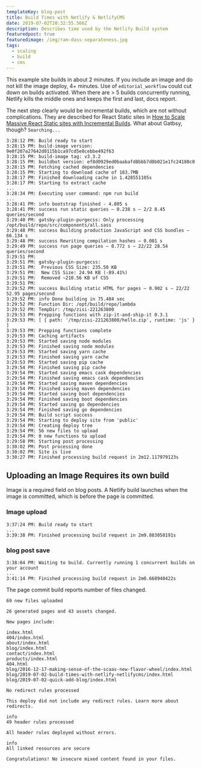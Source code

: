 ```yaml
---
templateKey: blog-post
title: Build Times with Netlify & NetlifyCMS
date: 2019-07-02T20:32:55.566Z
description: Describes time used by the Netlify Build system
featuredpost: true
featuredimage: /img/ram-dass-separateness.jpg
tags:
  - scaling
  - build
  - cms
---
```

This example site builds in about 2 minutes.
If you include an image and do not kill the image deploy, 4+ minutes.
Use of `editorial_workflow` could cut down on builds activated.
When there are > 5 builds concurrently running, Netlify kills the middle ones and keeps the first and last, docs report.

The next step clearly would be incremental builds, which are not without complications. They are described for React Static sites in [How to Scale Massive React Static sites with Incremental Builds](https://www.netlify.com/blog/2019/01/17/how-to-scale-massive-react-static-sites-with-incremental-builds/). What about Gatbsy, though? `Searching...`

```shell
3:28:12 PM: Build ready to start
3:28:15 PM: build-image version: 9e0f207a27642d0115b1ca97cd5e8cebbe492f63
3:28:15 PM: build-image tag: v3.3.2
3:28:15 PM: buildbot version: ef8d0929ed0baabafd8bbb7d0b021e1fc24180c0
3:28:15 PM: Fetching cached dependencies
3:28:15 PM: Starting to download cache of 183.7MB
3:28:17 PM: Finished downloading cache in 1.428551105s
3:28:17 PM: Starting to extract cache
...
3:28:34 PM: Executing user command: npm run build
...
3:28:41 PM: info bootstrap finished - 4.805 s
3:28:41 PM: success run static queries — 0.238 s — 2/2 8.45 queries/second
3:29:40 PM: gatsby-plugin-purgecss: Only processing  /opt/build/repo/src/components/all.sass
3:29:48 PM: success Building production JavaScript and CSS bundles — 66.134 s
3:29:48 PM: success Rewriting compilation hashes — 0.001 s
3:29:49 PM: success run page queries — 0.772 s — 22/22 28.54 queries/second
3:29:51 PM: 
3:29:51 PM: gatsby-plugin-purgecss:
3:29:51 PM:  Previous CSS Size: 235.50 KB
3:29:51 PM:  New CSS Size: 24.94 KB (-89.41%)
3:29:51 PM:  Removed ~210.56 KB of CSS
3:29:51 PM: 
3:29:52 PM: success Building static HTML for pages — 0.902 s — 22/22 52.95 pages/second
3:29:52 PM: info Done building in 75.484 sec
3:29:52 PM: Function Dir: /opt/build/repo/lambda
3:29:52 PM: TempDir: /tmp/zisi-221263800
3:29:53 PM: Prepping functions with zip-it-and-ship-it 0.3.1
3:29:53 PM: [ { path: '/tmp/zisi-221263800/hello.zip', runtime: 'js' } ]
3:29:53 PM: Prepping functions complete
3:29:53 PM: Caching artifacts
3:29:53 PM: Started saving node modules
3:29:53 PM: Finished saving node modules
3:29:53 PM: Started saving yarn cache
3:29:53 PM: Finished saving yarn cache
3:29:53 PM: Started saving pip cache
3:29:54 PM: Finished saving pip cache
3:29:54 PM: Started saving emacs cask dependencies
3:29:54 PM: Finished saving emacs cask dependencies
3:29:54 PM: Started saving maven dependencies
3:29:54 PM: Finished saving maven dependencies
3:29:54 PM: Started saving boot dependencies
3:29:54 PM: Finished saving boot dependencies
3:29:54 PM: Started saving go dependencies
3:29:54 PM: Finished saving go dependencies
3:29:54 PM: Build script success
3:29:54 PM: Starting to deploy site from 'public'
3:29:54 PM: Creating deploy tree 
3:29:54 PM: 56 new files to upload
3:29:54 PM: 0 new functions to upload
3:29:58 PM: Starting post processing
3:30:02 PM: Post processing done
3:30:02 PM: Site is live
3:30:27 PM: Finished processing build request in 2m12.117979123s
```
## Uploading an Image Requires its own build

Image is a required field on blog posts. A Netlify build launches when the image is committed, which is before the page is committed.

### Image upload

```
3:37:24 PM: Build ready to start
...
3:39:38 PM: Finished processing build request in 2m9.883058191s
```

### blog post save

```shell
3:38:04 PM: Waiting to build. Currently running 1 concurrent builds on your account
...
3:41:14 PM: Finished processing build request in 2m0.668940422s
```

The page commit build reports number of files changed.

```
69 new files uploaded

26 generated pages and 43 assets changed.

New pages include:

index.html
404/index.html
about/index.html
blog/index.html
contact/index.html
products/index.html
404.html
blog/2016-12-17-making-sense-of-the-scaas-new-flavor-wheel/index.html
blog/2019-07-02-build-times-with-netlify-netlifycms/index.html
blog/2019-07-02-quick-add-blog/index.html

No redirect rules processed

This deploy did not include any redirect rules. Learn more about redirects.

info
49 header rules processed

All header rules deployed without errors.

info
All linked resources are secure

Congratulations! No insecure mixed content found in your files.
```

